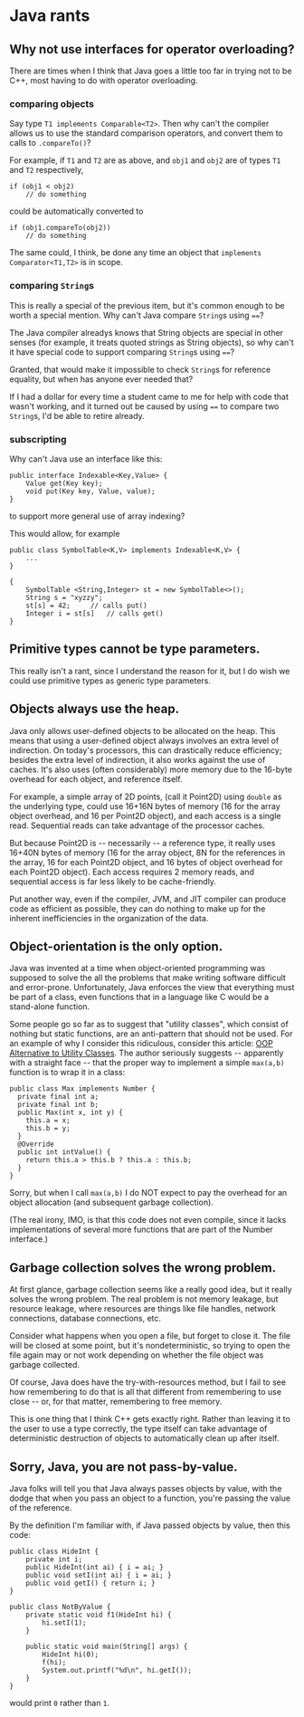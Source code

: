# Java rants

## Why not use interfaces for operator overloading?

There are times when I think
that Java goes a little too far
in trying not to be C++,
most having to do with
operator overloading.

### comparing objects

Say type ```T1 implements Comparable<T2>```.
Then why can't the compiler allows us to
use the standard comparison operators,
and convert them to calls to ```.compareTo()```?

For example, if ```T1``` and ```T2``` are as above,
and ```obj1``` and ```obj2```
are of types ```T1``` and ```T2``` respectively,
```
if (obj1 < obj2)
	// do something
```
could be automatically converted to
```
if (obj1.compareTo(obj2))
	// do something
```
The same could, I think, be done
any time an object
that ```implements Comparator<T1,T2>```
is in scope.

### comparing ```String```s

This is really a special of the previous item,
but it's common enough to be worth a special
mention.  Why can't Java compare ```String```s
using ```==```?

The Java compiler alreadys knows that String
objects are special in other senses
(for example, it treats quoted strings
as String objects),
so why can't it have special code
to support comparing ```String```s using ```==```?

Granted, that would make it impossible
to check ```String```s for reference equality,
but when has anyone ever needed that?

If I had a dollar for every time
a student came to me for help with
code that wasn't working,
and it turned out be caused by
using ```==``` to compare two ```String```s,
I'd be able to retire already.

### subscripting

Why can't Java use an interface like this:
```
public interface Indexable<Key,Value> {
	Value get(Key key);
	void put(Key key, Value, value);
}
```
to support more general use
of array indexing?

This would allow, for example
```
public class SymbolTable<K,V> implements Indexable<K,V> {
	...
}

{
	SymbolTable <String,Integer> st = new SymbolTable<>();
	String s = "xyzzy";
	st[s] = 42;	    // calls put()
	Integer i = st[s]   // calls get()
}
```

## Primitive types cannot be type parameters.

This really isn't a rant,
since I understand the reason for it,
but I do wish we could use primitive types
as generic type parameters.

## Objects always use the heap.

Java only allows user-defined objects to be
allocated on the heap.
This means that using a user-defined
object always involves an extra level
of indirection.
On today's processors,
this can drastically reduce efficiency;
besides the extra level of indirection,
it also works against the use of caches.
It's also uses (often considerably)
more memory due to the 16-byte overhead
for each object, and reference itself.

For example,
a simple array of 2D points,
(call it Point2D)
using ```double``` as the underlying type,
could use 16+16N bytes of memory
(16 for the array object overhead,
and 16 per Point2D object),
and each access is a single read.
Sequential reads can take advantage
of the processor caches.

But because Point2D is -- necessarily -- a
reference type, it really uses 16+40N
bytes of memory (16 for the array object,
8N for the references in the array,
16 for each Point2D object,
and 16 bytes of object overhead
for each Point2D object).
Each access requires 2 memory reads,
and sequential access is far less
likely to be cache-friendly.

Put another way,
even if the compiler, JVM, and JIT compiler
can produce code as efficient as possible,
they can do nothing to make up for the
inherent inefficiencies in the
organization of the data.

## Object-orientation is the only option.

Java was invented at a time
when object-oriented programming
was supposed to solve the
all the problems that make
writing software difficult
and error-prone.
Unfortunately,
Java enforces the view that
everything must be part of
a class, even functions that
in a language like C would
be a stand-alone function.

Some people go so far as to suggest
that "utility classes",
which consist of nothing but
static functions,
are an anti-pattern
that should not be used.
For an example of why I consider
this ridiculous, consider this
article:
[OOP Alternative to Utility Classes](https://www.yegor256.com/2014/05/05/oop-alternative-to-utility-classes.html).
The author seriously suggests -- apparently
with a straight face -- that the
proper way to implement a simple ```max(a,b)```
function is to wrap it in a class:
```
public class Max implements Number {
  private final int a;
  private final int b;
  public Max(int x, int y) {
    this.a = x;
    this.b = y;
  }
  @Override
  public int intValue() {
    return this.a > this.b ? this.a : this.b;
  }
}
```
Sorry, but when I call ```max(a,b)```
I do NOT expect to pay the overhead
for an object allocation
(and subsequent garbage collection).

(The real irony, IMO, is that this
code does not even compile,
since it lacks implementations of
several more functions that are
part of the Number interface.)

## Garbage collection solves the wrong problem.

At first glance,
garbage collection seems like
a really good idea,
but it really solves the wrong problem.
The real problem is not memory leakage,
but resource leakage,
where resources are things like
file handles, network connections,
database connections, etc.

Consider what happens when you
open a file,
but forget to close it.
The file will be closed
at some point,
but it's nondeterministic,
so trying to open the file again
may or not work
depending on whether the file object
was garbage collected.

Of course, Java does have the
try-with-resources method,
but I fail to see how remembering
to do that is all that different
from remembering to use close -- or,
for that matter, remembering to free memory.

This is one thing that I think C++
gets exactly right.
Rather than leaving it to the user
to use a type correctly,
the type itself can take advantage
of deterministic destruction of objects
to automatically clean up after itself.

## Sorry, Java, you are not pass-by-value.

Java folks will tell you that Java always
passes objects by value,
with the dodge that when you pass
an object to a function,
you're passing the value of the reference.

By the definition I'm familiar with,
if Java passed objects by value,
then this code:
```
public class HideInt {
	private int i;
	public HideInt(int ai) { i = ai; }
	public void setI(int ai) { i = ai; }
	public void getI() { return i; }
}

public class NotByValue {
	private static void f1(HideInt hi) {
		hi.setI(1);
	}

	public static void main(String[] args) {
		HideInt hi(0);
		f(hi);
		System.out.printf("%d\n", hi.getI());
	}
}
```
would print ```0``` rather than ```1```.
